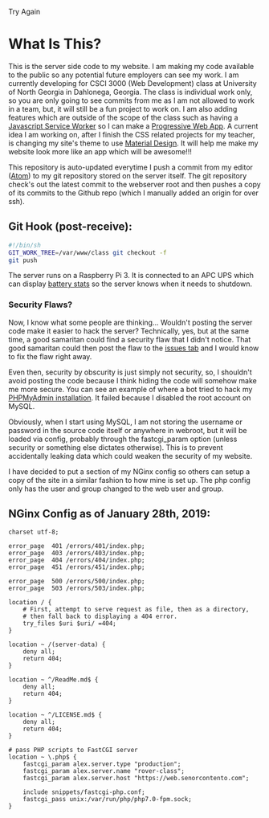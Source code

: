 Try Again

[pwa]: https://developers.google.com/web/progressive-web-apps/
[service-worker]: service-worker.js
[atom-editor]: https://atom.io/
[apc-stats]: https://web.senorcontento.com/apc/
[issues-tab]: https://github.com/bgbrandongomez/self-hosted-blog/issues
[PHPMyAdmin-fails]: https://web.senorcontento.com/test/failed_pma/
[material-design]: https://material.io/

# What Is This?

This is the server side code to my website. I am making my code available to the public so any potential future employers can see my work. I am currently developing for CSCI 3000 (Web Development) class at University of North Georgia in Dahlonega, Georgia. The class is individual work only, so you are only going to see commits from me as I am not allowed to work in a team, but, it will still be a fun project to work on. I am also adding features which are outside of the scope of the class such as having a [Javascript Service Worker][service-worker] so I can make a [Progressive Web App][pwa]. A current idea I am working on, after I finish the CSS related projects for my teacher, is changing my site's theme to use [Material Design][material-design]. It will help me make my website look more like an app which will be awesome!!!

This repository is auto-updated everytime I push a commit from my editor ([Atom][atom-editor]) to my git repository stored on the server itself. The git repository check's out the latest commit to the webserver root and then pushes a copy of its commits to the Github repo (which I manually added an origin for over ssh).

## Git Hook (post-receive):

```bash
#!/bin/sh
GIT_WORK_TREE=/var/www/class git checkout -f
git push
```

The server runs on a Raspberry Pi 3. It is connected to an APC UPS which can display [battery stats][apc-stats] so the server knows when it needs to shutdown.

### Security Flaws?

Now, I know what some people are thinking... Wouldn't posting the server code make it easier to hack the server? Technically, yes, but at the same time, a good samaritan could find a security flaw that I didn't notice. That good samaritan could then post the flaw to the [issues tab][issues-tab] and I would know to fix the flaw right away.

Even then, security by obscurity is just simply not security, so, I shouldn't avoid posting the code because I think hiding the code will somehow make me more secure. You can see an example of where a bot tried to hack my [PHPMyAdmin installation][PHPMyAdmin-fails]. It failed because I disabled the root account on MySQL.

Obviously, when I start using MySQL, I am not storing the username or password in the source code itself or anywhere in webroot, but it will be loaded via config, probably through the fastcgi_param option (unless security or something else dictates otherwise). This is to prevent accidentally leaking data which could weaken the security of my website.

I have decided to put a section of my NGinx config so others can setup a copy of the site in a similar fashion to how mine is set up. The php config only has the user and group changed to the web user and group.

## NGinx Config as of January 28th, 2019:

```nginx
charset utf-8;

error_page  401 /errors/401/index.php;
error_page  403 /errors/403/index.php;
error_page  404 /errors/404/index.php;
error_page  451 /errors/451/index.php;

error_page  500 /errors/500/index.php;
error_page  503 /errors/503/index.php;

location / {
	# First, attempt to serve request as file, then as a directory,
	# then fall back to displaying a 404 error.
	try_files $uri $uri/ =404;
}

location ~ /(server-data) {
	deny all;
	return 404;
}

location ~ ^/ReadMe.md$ {
	deny all;
	return 404;
}

location ~ ^/LICENSE.md$ {
	deny all;
	return 404;
}

# pass PHP scripts to FastCGI server
location ~ \.php$ {
	fastcgi_param alex.server.type "production";
	fastcgi_param alex.server.name "rover-class";
	fastcgi_param alex.server.host "https://web.senorcontento.com";

	include snippets/fastcgi-php.conf;
	fastcgi_pass unix:/var/run/php/php7.0-fpm.sock;
}
```